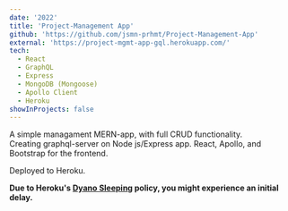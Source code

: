 ```yaml
---
date: '2022'
title: 'Project-Management App'
github: 'https://github.com/jsmn-prhmt/Project-Management-App'
external: 'https://project-mgmt-app-gql.herokuapp.com/'
tech:
  - React
  - GraphQL
  - Express
  - MongoDB (Mongoose)
  - Apollo Client 
  - Heroku
showInProjects: false
---
```


A simple managament MERN-app, with full CRUD functionality.   
Creating graphql-server on Node js/Express app. React, Apollo, and Bootstrap for the frontend.

Deployed to Heroku.     

__Due to Heroku's [Dyano Sleeping](https://devcenter.heroku.com/articles/free-dyno-hours#dyno-sleeping) policy, you might experience an initial delay.__